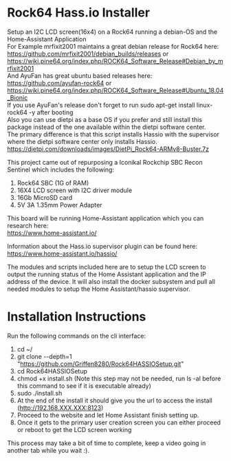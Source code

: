# Rock64 Hass.io Installer
Setup an I2C LCD screen(16x4) on a Rock64 running a debian-OS and the Home-Assistant Application  
For Example mrfixit2001 maintains a great debian release for Rock64 here:  
https://github.com/mrfixit2001/debian_builds/releases or https://wiki.pine64.org/index.php/ROCK64_Software_Release#Debian_by_mrfixit2001  
And AyuFan has great ubuntu based releases here:  
https://github.com/ayufan-rock64 or https://wiki.pine64.org/index.php/ROCK64_Software_Release#Ubuntu_18.04_Bionic  
If you use AyuFan's release don't forget to run sudo apt-get install linux-rock64 -y after booting  
Also you can use dietpi as a base OS if you prefer and still install this package instead of the one available within the dietpi software center.  
The primary difference is that this script installs Hassio with the supervisor where the dietpi software center only installs Hassio.
https://dietpi.com/downloads/images/DietPi_Rock64-ARMv8-Buster.7z


This project came out of repurposing a Iconikal Rockchip SBC Recon Sentinel which includes the following:  
1. Rock64 SBC (1G of RAM)  
2. 16X4 LCD screen with I2C driver module  
3. 16Gb MicroSD card  
4. 5V 3A 1.35mm Power Adapter  

This board will be running Home-Assistant application which you can research here:  
https://www.home-assistant.io/

Information about the Hass.io supervisor plugin can be found here:  
https://www.home-assistant.io/hassio/

The modules and scripts included here are to setup the LCD screen to output the running status of the Home Assistant application and the IP address of the device.  It will also install the docker subsystem and pull all needed modules to setup the Home Assistant/hassio supervisor.


# Installation Instructions
Run the following commands on the cli interface:  
1. cd ~/
2. git clone --depth=1 "https://github.com/Griffen8280/Rock64HASSIOSetup.git"
3. cd Rock64HASSIOSetup
4. chmod +x install.sh (Note this step may not be needed, run ls -al before this command to see if it is executable already)
5. sudo ./install.sh
6. At the end of the install it should give you the url to access the install (http://192.168.XXX.XXX:8123)
7. Proceed to the website and let Home Assistant finish setting up.
8. Once it gets to the primary user creation screen you can either proceed or reboot to get the LCD screen working

This process may take a bit of time to complete, keep a video going in another tab while you wait :).
